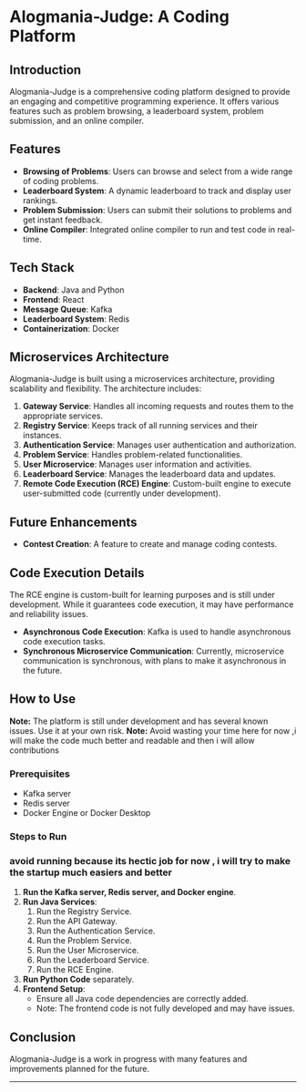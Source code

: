 # Alogmania-Judge: A Coding Platform

## Introduction

Alogmania-Judge is a comprehensive coding platform designed to provide an engaging and competitive programming experience. It offers various features such as problem browsing, a leaderboard system, problem submission, and an online compiler.

## Features

- **Browsing of Problems**: Users can browse and select from a wide range of coding problems.
- **Leaderboard System**: A dynamic leaderboard to track and display user rankings.
- **Problem Submission**: Users can submit their solutions to problems and get instant feedback.
- **Online Compiler**: Integrated online compiler to run and test code in real-time.

## Tech Stack

- **Backend**: Java and Python
- **Frontend**: React
- **Message Queue**: Kafka
- **Leaderboard System**: Redis
- **Containerization**: Docker

## Microservices Architecture

Alogmania-Judge is built using a microservices architecture, providing scalability and flexibility. The architecture includes:

1. **Gateway Service**: Handles all incoming requests and routes them to the appropriate services.
2. **Registry Service**: Keeps track of all running services and their instances.
3. **Authentication Service**: Manages user authentication and authorization.
4. **Problem Service**: Handles problem-related functionalities.
5. **User Microservice**: Manages user information and activities.
6. **Leaderboard Service**: Manages the leaderboard data and updates.
7. **Remote Code Execution (RCE) Engine**: Custom-built engine to execute user-submitted code (currently under development).

## Future Enhancements

- **Contest Creation**: A feature to create and manage coding contests.

## Code Execution Details

The RCE engine is custom-built for learning purposes and is still under development. While it guarantees code execution, it may have performance and reliability issues.

- **Asynchronous Code Execution**: Kafka is used to handle asynchronous code execution tasks.
- **Synchronous Microservice Communication**: Currently, microservice communication is synchronous, with plans to make it asynchronous in the future.

## How to Use

**Note:** The platform is still under development and has several known issues. Use it at your own risk.
**Note:** Avoid wasting your time here for now ,i will make the code much better and readable and then  i will allow contributions

### Prerequisites

- Kafka server
- Redis server
- Docker Engine or Docker Desktop

### Steps to Run
### avoid running because its hectic job for now , i will try to make the startup much easiers and better 
1. **Run the Kafka server, Redis server, and Docker engine**.
2. **Run Java Services**:
    1. Run the Registry Service.
    2. Run the API Gateway.
    3. Run the Authentication Service.
    4. Run the Problem Service.
    5. Run the User Microservice.
    6. Run the Leaderboard Service.
    7. Run the RCE Engine.
3. **Run Python Code** separately.
4. **Frontend Setup**:
    - Ensure all Java code dependencies are correctly added.
    - Note: The frontend code is not fully developed and may have issues.

## Conclusion

Alogmania-Judge is a work in progress with many features and improvements planned for the future. 



---
